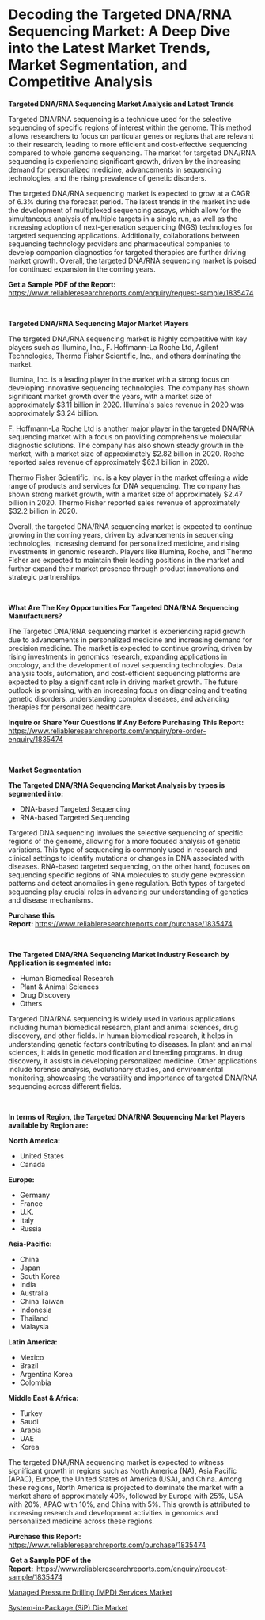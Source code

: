 <p><h1>Decoding the Targeted DNA/RNA Sequencing Market: A Deep Dive into the Latest Market Trends, Market Segmentation, and Competitive Analysis</h1></p><p><strong>Targeted DNA/RNA Sequencing Market Analysis and Latest Trends</strong></p>
<p><p>Targeted DNA/RNA sequencing is a technique used for the selective sequencing of specific regions of interest within the genome. This method allows researchers to focus on particular genes or regions that are relevant to their research, leading to more efficient and cost-effective sequencing compared to whole genome sequencing. The market for targeted DNA/RNA sequencing is experiencing significant growth, driven by the increasing demand for personalized medicine, advancements in sequencing technologies, and the rising prevalence of genetic disorders. </p><p>The targeted DNA/RNA sequencing market is expected to grow at a CAGR of 6.3% during the forecast period. The latest trends in the market include the development of multiplexed sequencing assays, which allow for the simultaneous analysis of multiple targets in a single run, as well as the increasing adoption of next-generation sequencing (NGS) technologies for targeted sequencing applications. Additionally, collaborations between sequencing technology providers and pharmaceutical companies to develop companion diagnostics for targeted therapies are further driving market growth. Overall, the targeted DNA/RNA sequencing market is poised for continued expansion in the coming years.</p></p>
<p><strong>Get a Sample PDF of the Report:&nbsp;</strong> <a href="https://www.reliableresearchreports.com/enquiry/request-sample/1835474">https://www.reliableresearchreports.com/enquiry/request-sample/1835474</a></p>
<p>&nbsp;</p>
<p><strong>Targeted DNA/RNA Sequencing Major Market Players</strong></p>
<p><p>The targeted DNA/RNA sequencing market is highly competitive with key players such as Illumina, Inc., F. Hoffmann-La Roche Ltd, Agilent Technologies, Thermo Fisher Scientific, Inc., and others dominating the market. </p><p>Illumina, Inc. is a leading player in the market with a strong focus on developing innovative sequencing technologies. The company has shown significant market growth over the years, with a market size of approximately $3.11 billion in 2020. Illumina's sales revenue in 2020 was approximately $3.24 billion.</p><p>F. Hoffmann-La Roche Ltd is another major player in the targeted DNA/RNA sequencing market with a focus on providing comprehensive molecular diagnostic solutions. The company has also shown steady growth in the market, with a market size of approximately $2.82 billion in 2020. Roche reported sales revenue of approximately $62.1 billion in 2020.</p><p>Thermo Fisher Scientific, Inc. is a key player in the market offering a wide range of products and services for DNA sequencing. The company has shown strong market growth, with a market size of approximately $2.47 billion in 2020. Thermo Fisher reported sales revenue of approximately $32.2 billion in 2020.</p><p>Overall, the targeted DNA/RNA sequencing market is expected to continue growing in the coming years, driven by advancements in sequencing technologies, increasing demand for personalized medicine, and rising investments in genomic research. Players like Illumina, Roche, and Thermo Fisher are expected to maintain their leading positions in the market and further expand their market presence through product innovations and strategic partnerships.</p></p>
<p>&nbsp;</p>
<p><strong>What Are The Key Opportunities For Targeted DNA/RNA Sequencing Manufacturers?</strong></p>
<p><p>The Targeted DNA/RNA sequencing market is experiencing rapid growth due to advancements in personalized medicine and increasing demand for precision medicine. The market is expected to continue growing, driven by rising investments in genomics research, expanding applications in oncology, and the development of novel sequencing technologies. Data analysis tools, automation, and cost-efficient sequencing platforms are expected to play a significant role in driving market growth. The future outlook is promising, with an increasing focus on diagnosing and treating genetic disorders, understanding complex diseases, and advancing therapies for personalized healthcare.</p></p>
<p><strong>Inquire or Share Your Questions If Any Before Purchasing This Report:</strong> <a href="https://www.reliableresearchreports.com/enquiry/pre-order-enquiry/1835474">https://www.reliableresearchreports.com/enquiry/pre-order-enquiry/1835474</a></p>
<p>&nbsp;</p>
<p><strong>Market Segmentation</strong></p>
<p><strong>The Targeted DNA/RNA Sequencing Market Analysis by types is segmented into:</strong></p>
<p><ul><li>DNA-based Targeted Sequencing</li><li>RNA-based Targeted Sequencing</li></ul></p>
<p><p>Targeted DNA sequencing involves the selective sequencing of specific regions of the genome, allowing for a more focused analysis of genetic variations. This type of sequencing is commonly used in research and clinical settings to identify mutations or changes in DNA associated with diseases. RNA-based targeted sequencing, on the other hand, focuses on sequencing specific regions of RNA molecules to study gene expression patterns and detect anomalies in gene regulation. Both types of targeted sequencing play crucial roles in advancing our understanding of genetics and disease mechanisms.</p></p>
<p><strong>Purchase this Report:&nbsp;</strong><a href="https://www.reliableresearchreports.com/purchase/1835474">https://www.reliableresearchreports.com/purchase/1835474</a></p>
<p>&nbsp;</p>
<p><strong>The Targeted DNA/RNA Sequencing Market Industry Research by Application is segmented into:</strong></p>
<p><ul><li>Human Biomedical Research</li><li>Plant & Animal Sciences</li><li>Drug Discovery</li><li>Others</li></ul></p>
<p><p>Targeted DNA/RNA sequencing is widely used in various applications including human biomedical research, plant and animal sciences, drug discovery, and other fields. In human biomedical research, it helps in understanding genetic factors contributing to diseases. In plant and animal sciences, it aids in genetic modification and breeding programs. In drug discovery, it assists in developing personalized medicine. Other applications include forensic analysis, evolutionary studies, and environmental monitoring, showcasing the versatility and importance of targeted DNA/RNA sequencing across different fields.</p></p>
<p>&nbsp;</p>
<p><strong>In terms of Region, the Targeted DNA/RNA Sequencing Market Players available by Region are:</strong></p>
<p>
    <p> <strong> North America: </strong>
        <ul>
            <li>United States</li>
            <li>Canada</li>
        </ul>
        </p> 
    <p> <strong> Europe: </strong>
        <ul>
            <li>Germany</li>
            <li>France</li>
            <li>U.K.</li>
            <li>Italy</li>
            <li>Russia</li>
        </ul>
        </p> 
    <p> <strong> Asia-Pacific: </strong>
        <ul>
            <li>China</li>
            <li>Japan</li>
            <li>South Korea</li>
            <li>India</li>
            <li>Australia</li>
            <li>China Taiwan</li>
            <li>Indonesia</li>
            <li>Thailand</li>
            <li>Malaysia</li>
        </ul>
        </p> 
    <p> <strong> Latin America: </strong>
        <ul>
            <li>Mexico</li>
            <li>Brazil</li>
            <li>Argentina Korea</li>
            <li>Colombia</li>
        </ul>
        </p> 
    <p> <strong> Middle East & Africa: </strong>
        <ul>
            <li>Turkey</li>
            <li>Saudi</li>
            <li>Arabia</li>
            <li>UAE</li>
            <li>Korea</li>
        </ul>
    </p>
    </p>
<p><p>The targeted DNA/RNA sequencing market is expected to witness significant growth in regions such as North America (NA), Asia Pacific (APAC), Europe, the United States of America (USA), and China. Among these regions, North America is projected to dominate the market with a market share of approximately 40%, followed by Europe with 25%, USA with 20%, APAC with 10%, and China with 5%. This growth is attributed to increasing research and development activities in genomics and personalized medicine across these regions.</p></p>
<p><strong>Purchase this Report: </strong><a href="https://www.reliableresearchreports.com/purchase/1835474">https://www.reliableresearchreports.com/purchase/1835474</a></p>
<p>&nbsp;<strong>Get a Sample PDF of the Report:&nbsp;&nbsp;</strong><a href="https://www.reliableresearchreports.com/enquiry/request-sample/1835474">https://www.reliableresearchreports.com/enquiry/request-sample/1835474</a></p>
<p><strong></strong></p>
<p><p><a href="https://github.com/okotobwrhuteie/Market-Research-Report-List-1/blob/main/managed-pressure-drilling-mpd-services-market.md">Managed Pressure Drilling (MPD) Services Market</a></p><p><a href="https://github.com/myacatherineblakecaczo9vcsw/Market-Research-Report-List-1/blob/main/system-in-package-sip-die-market.md">System-in-Package (SiP) Die Market</a></p></p>